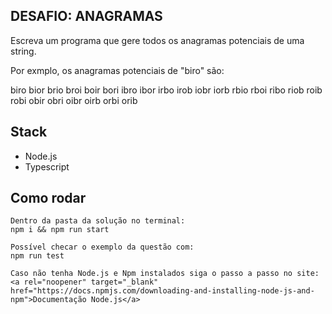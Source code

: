## DESAFIO: ANAGRAMAS

Escreva um programa que gere todos os anagramas potenciais de uma string.

Por exmplo, os anagramas potenciais de "biro" são:

biro bior brio broi boir bori
ibro ibor irbo irob iobr iorb
rbio rboi ribo riob roib robi
obir obri oibr oirb orbi orib

## Stack
 - Node.js
 - Typescript

## Como rodar 
    
    Dentro da pasta da solução no terminal: 
    npm i && npm run start

    Possível checar o exemplo da questão com:
    npm run test

    Caso não tenha Node.js e Npm instalados siga o passo a passo no site:
    <a rel="noopener" target="_blank" href="https://docs.npmjs.com/downloading-and-installing-node-js-and-npm">Documentação Node.js</a>